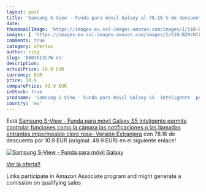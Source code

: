 ```yaml
---
layout: post
title: 'Samsung S-View - Funda para móvil Galaxy al 78.16 % de descuento'
date: 
thumbnailImage: 'https://images-eu.ssl-images-amazon.com/images/I/510-BZHrNlL._SL200_.jpg'
images: [ 'https://images-eu.ssl-images-amazon.com/images/I/510-BZHrNlL._SL200_.jpg' ]
comments: true
category: ofertas
author: ring
slug: 'B00IKI3C7W-es'
description:
actualPrice: 10.9 EUR
currency: EUR
price: 10.9
comparePrice: 49.9 EUR
inStock: true
prodname: 'Samsung S-View - Funda para móvil Galaxy S5  Inteligente  permite controlar funciones como la cámara  las notificaciones o las llamadas entrantes  impermeable   cloro rosa- Versión Extranjera'
country: 'es'
---
```


Está [Samsung S-View - Funda para móvil Galaxy S5  Inteligente  permite controlar funciones como la cámara  las notificaciones o las llamadas entrantes  impermeable   cloro rosa- Versión Extranjera](https://www.amazon.es/dp/B00IKI3C7W/?tag=tolees-21) con 78.16 de descuento por 10.9 EUR (original: 49.9 EUR) en el siguiente enlace!

[![Samsung S-View - Funda para móvil Galaxy](https://images-eu.ssl-images-amazon.com/images/I/510-BZHrNlL._SL200_.jpg)](https://www.amazon.es/dp/B00IKI3C7W/?tag=tolees-21)

[Ver la oferta!!](https://www.amazon.es/dp/B00IKI3C7W/?tag=tolees-21)

Links participate in Amazon Associate program and might generate a comission on qualifying sales


